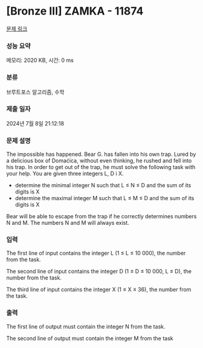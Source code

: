 # [Bronze III] ZAMKA - 11874 

[문제 링크](https://www.acmicpc.net/problem/11874) 

### 성능 요약

메모리: 2020 KB, 시간: 0 ms

### 분류

브루트포스 알고리즘, 수학

### 제출 일자

2024년 7월 8일 21:12:18

### 문제 설명

<p>The impossible has happened. Bear G. has fallen into his own trap. Lured by a delicious box of Domaćica, without even thinking, he rushed and fell into his trap. In order to get out of the trap, he must solve the following task with your help. You are given three integers L, D i X.</p>

<ul>
	<li>determine the minimal integer N such that L ≤ N ≤ D and the sum of its digits is X</li>
	<li>determine the maximal integer M such that L ≤ M ≤ D and the sum of its digits is X</li>
</ul>

<p>Bear will be able to escape from the trap if he correctly determines numbers N and M. The numbers N and M will always exist.</p>

### 입력 

 <p>The first line of input contains the integer L (1 ≤ L ≤ 10 000), the number from the task.</p>

<p>The second line of input contains the integer D (1 ≤ D ≤ 10 000, L ≤ D), the number from the task.</p>

<p>The third line of input contains the integer X (1 ≤ X ≤ 36), the number from the task.</p>

### 출력 

 <p>The first line of output must contain the integer N from the task.</p>

<p>The second line of output must contain the integer M from the task</p>

